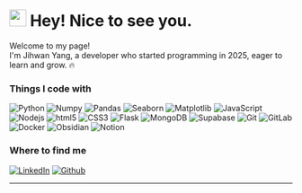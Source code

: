 <h1><img src="https://emojis.slackmojis.com/emojis/images/1531849430/4246/blob-sunglasses.gif?1531849430" width="30"/> Hey! Nice to see you.</h1>

<p>Welcome to my page! <br/> 
I'm Jihwan Yang, a developer who started programming in 2025, eager to learn and grow. 🔥</p>

<h3>Things I code with</h3>

<p>
  <img alt="Python" src="https://img.shields.io/badge/-Python-3776AB?style=flat-square&logo=Python&logoColor=white" />
  <img alt="Numpy" src="https://img.shields.io/badge/-Numpy-150458?style=flat-square&logo=Numpy&logoColor=white" />
  <img alt="Pandas" src="https://img.shields.io/badge/-Pandas-013243?style=flat-square&logo=Pandas&logoColor=white" />
  <img alt="Seaborn" src="https://img.shields.io/badge/-Seaborn-4C8CB5?style=flat-square&logoColor=white" />
  <img alt="Matplotlib" src="https://img.shields.io/badge/-Matplotlib-11557C?style=flat-square&logoColor=white" />
  <img alt="JavaScript" src="https://img.shields.io/badge/-JavaScript-F7DF1E?style=flat-square&logo=javascript&logoColor=black" />
  <img alt="Nodejs" src="https://img.shields.io/badge/-Nodejs-43853d?style=flat-square&logo=Node.js&logoColor=white" />
  <img alt="html5" src="https://img.shields.io/badge/-HTML5-E34F26?style=flat-square&logo=html5&logoColor=white" />
  <img alt="CSS3" src="https://img.shields.io/badge/-CSS3-1572B6?style=flat-square&logo=css3&logoColor=white" />
  <img alt="Flask" src="https://img.shields.io/badge/-Flask-000000?style=flat-square&logo=flask&logoColor=white" />
  <img alt="MongoDB" src="https://img.shields.io/badge/-MongoDB-13aa52?style=flat-square&logo=mongodb&logoColor=white" />
  <img alt="Supabase" src="https://img.shields.io/badge/-Supabase-3ECF8E?style=flat-square&logo=supabase&logoColor=white" />
  <img alt="Git" src="https://img.shields.io/badge/-Git-F05032?style=flat-square&logo=Git&logoColor=white" />
  <img alt="GitLab" src="https://img.shields.io/badge/-GitLab-FC6D26?style=flat-square&logo=GitLab&logoColor=white" />
  <img alt="Docker" src="https://img.shields.io/badge/-Docker-2496ED?style=flat-square&logo=Docker&logoColor=white" />
  <img alt="Obsidian" src="https://img.shields.io/badge/-Obsidian-7C3AED?style==flat-square&logo=Obsidian&logoColor=white" />
  <img alt="Notion" src="https://img.shields.io/badge/-Notion-809999?style==flat-square&logo=Notion&logoColor=white" />
</p>

<h3>Where to find me</h3>
<p><a href="https://www.linkedin.com/in/jihwan-yang-5a06032bb" target="_blank"><img alt="LinkedIn" src="https://img.shields.io/badge/linkedin-%230077B5.svg?&style=for-the-badge&logo=linkedin&logoColor=white" /></a> <a href="https://github.com/Jihwan1212" target="_blank"><img alt="Github" src="https://img.shields.io/badge/GitHub-%2312100E.svg?&style=for-the-badge&logo=Github&logoColor=white" /></a> 
</p>

------------
